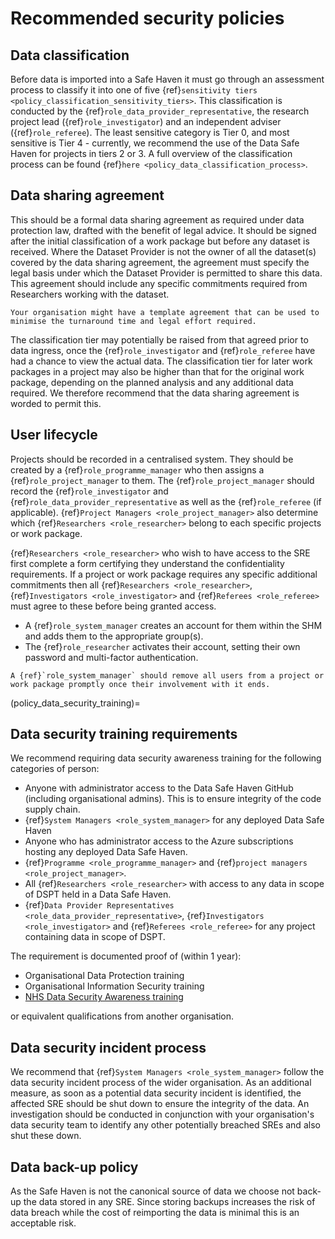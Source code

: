 # Recommended security policies

## Data classification

Before data is imported into a Safe Haven it must go through an assessment process to classify it into one of five {ref}`sensitivity tiers <policy_classification_sensitivity_tiers>`.
This classification is conducted by the {ref}`role_data_provider_representative`, the research project lead ({ref}`role_investigator`) and an independent adviser ({ref}`role_referee`).
The least sensitive category is Tier 0, and most sensitive is Tier 4 - currently, we recommend the use of the Data Safe Haven for projects in tiers 2 or 3.
A full overview of the classification process can be found {ref}`here <policy_data_classification_process>`.

## Data sharing agreement

This should be a formal data sharing agreement as required under data protection law, drafted with the benefit of legal advice.
It should be signed after the initial classification of a work package but before any dataset is received.
Where the Dataset Provider is not the owner of all the dataset(s) covered by the data sharing agreement, the agreement must specify the legal basis under which the Dataset Provider is permitted to share this data.
This agreement should include any specific commitments required from Researchers working with the dataset.

```{hint}
Your organisation might have a template agreement that can be used to minimise the turnaround time and legal effort required.
```

The classification tier may potentially be raised from that agreed prior to data ingress, once the {ref}`role_investigator` and {ref}`role_referee` have had a chance to view the actual data.
The classification tier for later work packages in a project may also be higher than that for the original work package, depending on the planned analysis and any additional data required.
We therefore recommend that the data sharing agreement is worded to permit this.

## User lifecycle

Projects should be recorded in a centralised system.
They should be created by a {ref}`role_programme_manager` who then assigns a {ref}`role_project_manager` to them.
The {ref}`role_project_manager` should record the {ref}`role_investigator` and {ref}`role_data_provider_representative` as well as the {ref}`role_referee` (if applicable).
{ref}`Project Managers <role_project_manager>` also determine which {ref}`Researchers <role_researcher>` belong to each specific projects or work package.

{ref}`Researchers <role_researcher>` who wish to have access to the SRE first complete a form certifying they understand the confidentiality requirements.
If a project or work package requires any specific additional commitments then all {ref}`Researchers <role_researcher>`, {ref}`Investigators <role_investigator>` and {ref}`Referees <role_referee>` must agree to these before being granted access.

- A {ref}`role_system_manager` creates an account for them within the SHM and adds them to the appropriate group(s).
- The {ref}`role_researcher` activates their account, setting their own password and multi-factor authentication.

```{important}
A {ref}`role_system_manager` should remove all users from a project or work package promptly once their involvement with it ends.
```

(policy_data_security_training)=

## Data security training requirements

We recommend requiring data security awareness training for the following categories of person:

- Anyone with administrator access to the Data Safe Haven GitHub (including organisational admins). This is to ensure integrity of the code supply chain.
- {ref}`System Managers <role_system_manager>` for any deployed Data Safe Haven
- Anyone who has administrator access to the Azure subscriptions hosting any deployed Data Safe Haven.
- {ref}`Programme <role_programme_manager>` and {ref}`project managers <role_project_manager>`.
- All {ref}`Researchers <role_researcher>` with access to any data in scope of DSPT held in a Data Safe Haven.
- {ref}`Data Provider Representatives <role_data_provider_representative>`, {ref}`Investigators <role_investigator>` and {ref}`Referees <role_referee>` for any project containing data in scope of DSPT.

The requirement is documented proof of (within 1 year):

- Organisational Data Protection training
- Organisational Information Security training
- [NHS Data Security Awareness training](https://www.e-lfh.org.uk/programmes/data-security-awareness)

or equivalent qualifications from another organisation.

## Data security incident process

We recommend that {ref}`System Managers <role_system_manager>` follow the data security incident process of the wider organisation.
As an additional measure, as soon as a potential data security incident is identified, the affected SRE should be shut down to ensure the integrity of the data.
An investigation should be conducted in conjunction with your organisation's data security team to identify any other potentially breached SREs and also shut these down.

## Data back-up policy

As the Safe Haven is not the canonical source of data we choose not back-up the data stored in any SRE.
Since storing backups increases the risk of data breach while the cost of reimporting the data is minimal this is an acceptable risk.
